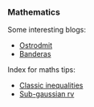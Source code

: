 ### Mathematics

Some interesting blogs:
* [Ostrodmit](https://ostrodmit.blog)
* [Banderas](https://afonsobandeira.wordpress.com)


Index for maths tips:

 * [Classic inequalities](inequalities.md)
 * [Sub-gaussian rv](subgaussian.md)